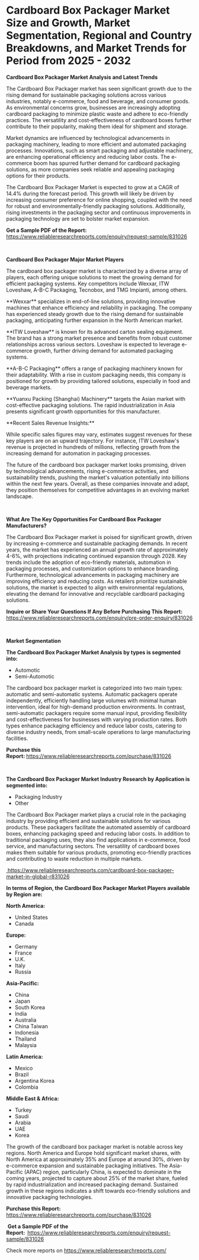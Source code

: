 <p><h1>Cardboard Box Packager Market Size and Growth, Market Segmentation, Regional and Country Breakdowns, and Market Trends for Period from 2025 -  2032</h1></p><p><strong>Cardboard Box Packager Market Analysis and Latest Trends</strong></p>
<p><p>The Cardboard Box Packager market has seen significant growth due to the rising demand for sustainable packaging solutions across various industries, notably e-commerce, food and beverage, and consumer goods. As environmental concerns grow, businesses are increasingly adopting cardboard packaging to minimize plastic waste and adhere to eco-friendly practices. The versatility and cost-effectiveness of cardboard boxes further contribute to their popularity, making them ideal for shipment and storage.</p><p>Market dynamics are influenced by technological advancements in packaging machinery, leading to more efficient and automated packaging processes. Innovations, such as smart packaging and adjustable machinery, are enhancing operational efficiency and reducing labor costs. The e-commerce boom has spurred further demand for cardboard packaging solutions, as more companies seek reliable and appealing packaging options for their products.</p><p>The Cardboard Box Packager Market is expected to grow at a CAGR of 14.4% during the forecast period. This growth will likely be driven by increasing consumer preference for online shopping, coupled with the need for robust and environmentally-friendly packaging solutions. Additionally, rising investments in the packaging sector and continuous improvements in packaging technology are set to bolster market expansion.</p></p>
<p><strong>Get a Sample PDF of the Report:&nbsp;</strong> <a href="https://www.reliableresearchreports.com/enquiry/request-sample/831026?utm_campaign=3110&utm_medium=2&utm_source=Github&utm_content=ia&utm_term=25032025&utm_id=cardboard-box-packager">https://www.reliableresearchreports.com/enquiry/request-sample/831026</a></p>
<p>&nbsp;</p>
<p><strong>Cardboard Box Packager Major Market Players</strong></p>
<p><p>The cardboard box packager market is characterized by a diverse array of players, each offering unique solutions to meet the growing demand for efficient packaging systems. Key competitors include Wexxar, ITW Loveshaw, A-B-C Packaging, Tecnobox, and TMG Impianti, among others.</p><p>**Wexxar** specializes in end-of-line solutions, providing innovative machines that enhance efficiency and reliability in packaging. The company has experienced steady growth due to the rising demand for sustainable packaging, anticipating further expansion in the North American market.</p><p>**ITW Loveshaw** is known for its advanced carton sealing equipment. The brand has a strong market presence and benefits from robust customer relationships across various sectors. Loveshaw is expected to leverage e-commerce growth, further driving demand for automated packaging systems.</p><p>**A-B-C Packaging** offers a range of packaging machinery known for their adaptability. With a rise in custom packaging needs, this company is positioned for growth by providing tailored solutions, especially in food and beverage markets.</p><p>**Yuanxu Packing (Shanghai) Machinery** targets the Asian market with cost-effective packaging solutions. The rapid industrialization in Asia presents significant growth opportunities for this manufacturer.</p><p>**Recent Sales Revenue Insights:**</p><p>While specific sales figures may vary, estimates suggest revenues for these key players are on an upward trajectory. For instance, ITW Loveshaw's revenue is projected in hundreds of millions, reflecting growth from the increasing demand for automation in packaging processes.</p><p>The future of the cardboard box packager market looks promising, driven by technological advancements, rising e-commerce activities, and sustainability trends, pushing the market's valuation potentially into billions within the next few years. Overall, as these companies innovate and adapt, they position themselves for competitive advantages in an evolving market landscape.</p></p>
<p>&nbsp;</p>
<p><strong>What Are The Key Opportunities For Cardboard Box Packager Manufacturers?</strong></p>
<p><p>The Cardboard Box Packager market is poised for significant growth, driven by increasing e-commerce and sustainable packaging demands. In recent years, the market has experienced an annual growth rate of approximately 4-6%, with projections indicating continued expansion through 2028. Key trends include the adoption of eco-friendly materials, automation in packaging processes, and customization options to enhance branding. Furthermore, technological advancements in packaging machinery are improving efficiency and reducing costs. As retailers prioritize sustainable solutions, the market is expected to align with environmental regulations, elevating the demand for innovative and recyclable cardboard packaging solutions.</p></p>
<p><strong>Inquire or Share Your Questions If Any Before Purchasing This Report:</strong> <a href="https://www.reliableresearchreports.com/enquiry/pre-order-enquiry/831026?utm_campaign=3110&utm_medium=2&utm_source=Github&utm_content=ia&utm_term=25032025&utm_id=cardboard-box-packager">https://www.reliableresearchreports.com/enquiry/pre-order-enquiry/831026</a></p>
<p>&nbsp;</p>
<p><strong>Market Segmentation</strong></p>
<p><strong>The Cardboard Box Packager Market Analysis by types is segmented into:</strong></p>
<p><ul><li>Automotic</li><li>Semi-Automotic</li></ul></p>
<p><p>The cardboard box packager market is categorized into two main types: automatic and semi-automatic systems. Automatic packagers operate independently, efficiently handling large volumes with minimal human intervention, ideal for high-demand production environments. In contrast, semi-automatic packagers require some manual input, providing flexibility and cost-effectiveness for businesses with varying production rates. Both types enhance packaging efficiency and reduce labor costs, catering to diverse industry needs, from small-scale operations to large manufacturing facilities.</p></p>
<p><strong>Purchase this Report:&nbsp;</strong><a href="https://www.reliableresearchreports.com/purchase/831026?utm_campaign=3110&utm_medium=2&utm_source=Github&utm_content=ia&utm_term=25032025&utm_id=cardboard-box-packager">https://www.reliableresearchreports.com/purchase/831026</a></p>
<p>&nbsp;</p>
<p><strong>The Cardboard Box Packager Market Industry Research by Application is segmented into:</strong></p>
<p><ul><li>Packaging Industry</li><li>Other</li></ul></p>
<p><p>The Cardboard Box Packager market plays a crucial role in the packaging industry by providing efficient and sustainable solutions for various products. These packagers facilitate the automated assembly of cardboard boxes, enhancing packaging speed and reducing labor costs. In addition to traditional packaging uses, they also find applications in e-commerce, food service, and manufacturing sectors. The versatility of cardboard boxes makes them suitable for various products, promoting eco-friendly practices and contributing to waste reduction in multiple markets.</p></p>
<p><a href="https://www.reliableresearchreports.com/cardboard-box-packager-market-in-global-r831026?utm_campaign=3110&utm_medium=2&utm_source=Github&utm_content=ia&utm_term=25032025&utm_id=cardboard-box-packager">&nbsp;https://www.reliableresearchreports.com/cardboard-box-packager-market-in-global-r831026</a></p>
<p><strong>In terms of Region, the Cardboard Box Packager Market Players available by Region are:</strong></p>
<p>
    <p> <strong> North America: </strong>
        <ul>
            <li>United States</li>
            <li>Canada</li>
        </ul>
        </p> 
    <p> <strong> Europe: </strong>
        <ul>
            <li>Germany</li>
            <li>France</li>
            <li>U.K.</li>
            <li>Italy</li>
            <li>Russia</li>
        </ul>
        </p> 
    <p> <strong> Asia-Pacific: </strong>
        <ul>
            <li>China</li>
            <li>Japan</li>
            <li>South Korea</li>
            <li>India</li>
            <li>Australia</li>
            <li>China Taiwan</li>
            <li>Indonesia</li>
            <li>Thailand</li>
            <li>Malaysia</li>
        </ul>
        </p> 
    <p> <strong> Latin America: </strong>
        <ul>
            <li>Mexico</li>
            <li>Brazil</li>
            <li>Argentina Korea</li>
            <li>Colombia</li>
        </ul>
        </p> 
    <p> <strong> Middle East & Africa: </strong>
        <ul>
            <li>Turkey</li>
            <li>Saudi</li>
            <li>Arabia</li>
            <li>UAE</li>
            <li>Korea</li>
        </ul>
    </p>
    </p>
<p><p>The growth of the cardboard box packager market is notable across key regions. North America and Europe hold significant market shares, with North America at approximately 35% and Europe at around 30%, driven by e-commerce expansion and sustainable packaging initiatives. The Asia-Pacific (APAC) region, particularly China, is expected to dominate in the coming years, projected to capture about 25% of the market share, fueled by rapid industrialization and increased packaging demand. Sustained growth in these regions indicates a shift towards eco-friendly solutions and innovative packaging technologies.</p></p>
<p><strong>Purchase this Report: </strong><a href="https://www.reliableresearchreports.com/purchase/831026?utm_campaign=3110&utm_medium=2&utm_source=Github&utm_content=ia&utm_term=25032025&utm_id=cardboard-box-packager">https://www.reliableresearchreports.com/purchase/831026</a></p>
<p>&nbsp;<strong>Get a Sample PDF of the Report:&nbsp;&nbsp;</strong><a href="https://www.reliableresearchreports.com/enquiry/request-sample/831026?utm_campaign=3110&utm_medium=2&utm_source=Github&utm_content=ia&utm_term=25032025&utm_id=cardboard-box-packager">https://www.reliableresearchreports.com/enquiry/request-sample/831026</a></p>
<p><strong></strong></p>
<p>Check more reports on <a href="https://www.reliableresearchreports.com/?utm_campaign=3110&utm_medium=2&utm_source=Github&utm_content=ia&utm_term=25032025&utm_id=cardboard-box-packager">https://www.reliableresearchreports.com/</a></p>
